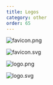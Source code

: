```yaml
---
title: Logos
category: other
order: 65
---
```


![favicon.png](/img/favicon.png)

![favicon.svg](/img/favicon.svg)

![logo.png](/img/logo.png)

![logo.svg](/img/logo.svg)